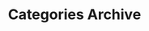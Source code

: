 ---
title: Categories Archive
layout: categories
permalink: /categories/
show_excerpts: true
entries_layout: list
---